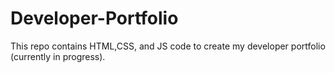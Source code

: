 # Developer-Portfolio
This repo contains HTML,CSS, and JS code to create my developer portfolio (currently in progress). 
